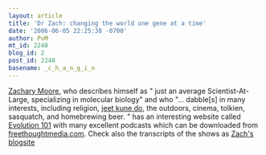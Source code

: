 ```yaml
---
layout: article
title: 'Dr Zach: changing the world one gene at a time'
date: '2006-06-05 22:25:38 -0700'
author: PvM
mt_id: 2248
blog_id: 2
post_id: 2248
basename: _c_h_a_n_g_i_n
---
```

[Zachary Moore](http://drzach.net/), who describes himself as  " just an average Scientist-At-Large, specializing in molecular biology" and who "... dabble\[s\] in many interests, including religion, [jeet kune do](http://en.wikipedia.org/wiki/Jeet_Kune_Do), the outdoors, cinema, tolkien, sasquatch, and homebrewing beer. " has an interesting website called [Evolution 101](http://drzach.net/evolution101) with many excellent podcasts which can be downloaded from [freethoughtmedia.com](http://www.freethoughtmedia.com/evolution101.ftm). Check also the transcripts of the shows as [Zach's blogsite](http://www.evolution-101.blogspot.com/)
